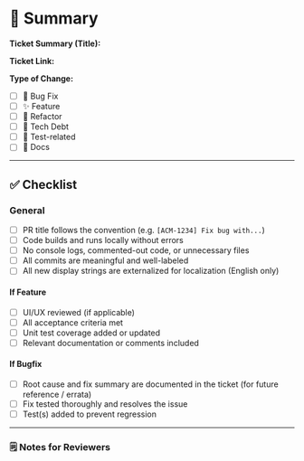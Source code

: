 # 📝 Summary

**Ticket Summary (Title):**  
<!-- Use the exact title from Jira or a brief, clear summary -->

**Ticket Link:**  
<!-- e.g. https://issues.redhat.com/browse/ACM-12345 -->

**Type of Change:**  
<!-- Select one -->
- [ ] 🐞 Bug Fix  
- [ ] ✨ Feature  
- [ ] 🔧 Refactor
- [ ] 💸 Tech Debt
- [ ] 🧪 Test-related  
- [ ] 📄 Docs

---

## ✅ Checklist

### General

- [ ] PR title follows the convention (e.g. `[ACM-1234] Fix bug with...`)
- [ ] Code builds and runs locally without errors
- [ ] No console logs, commented-out code, or unnecessary files
- [ ] All commits are meaningful and well-labeled
- [ ] All new display strings are externalized for localization (English only)

#### If Feature

- [ ] UI/UX reviewed (if applicable)
- [ ] All acceptance criteria met
- [ ] Unit test coverage added or updated
- [ ] Relevant documentation or comments included

#### If Bugfix

- [ ] Root cause and fix summary are documented in the ticket (for future reference / errata)
- [ ] Fix tested thoroughly and resolves the issue
- [ ] Test(s) added to prevent regression

---

### 🗒️ Notes for Reviewers
<!-- Optional: anything reviewers should know, special context, etc. -->